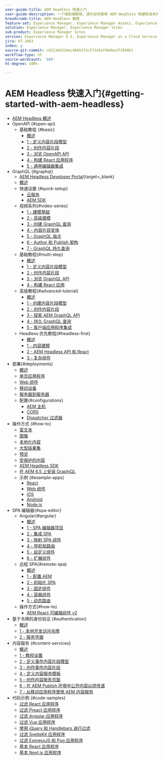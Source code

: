 ```yaml
---
user-guide-title: AEM Headless 快速入门
user-guide-description: 一个端到端教程，演示如何使用 AEM Headless 构建和发布内容。
breadcrumb-title: AEM Headless 教程
feature-set: Experience Manager, Experience Manager Assets, Experience Manager Sites
solution: Experience Manager, Experience Manager Sites
sub-product: Experience Manager Sites
version: Experience Manager 6.5, Experience Manager as a Cloud Service
jira: KT-2963
index: y
source-git-commit: c6213dd318ec4865375c57143af40dbe3f3990b1
workflow-type: ht
source-wordcount: '343'
ht-degree: 100%

---
```



# AEM Headless 快速入门{#getting-started-with-aem-headless}

+ [AEM Headless 概述](./overview.md)
+ OpenAPI {#open-api}
   + 基础教程 {#basic}
      + [概述](./open-api/basic/overview.md)
      + [1 - 定义内容片段模型](./open-api/basic/1-content-fragment-models.md)
      + [2 - 创作内容片段](./open-api/basic/2-author-content-fragments.md)
      + [3 - 浏览 OpenAPI API](./open-api/basic/3-explore-openapis.md)
      + [4 - 构建 React 应用程序](./open-api/basic/4-react-app.md)
      + [5 - 通用编辑器集成](./open-api/basic/5-universal-editor.md)
+ GraphQL {#graphql}
   + [AEM Headless Developer Portal](https://experienceleague.adobe.com/landing/experience-manager/headless/developer.html?lang=zh-Hans){target=_blank}
   + [概述](./graphql/overview.md)
   + 快速设置 {#quick-setup}
      + [云服务](./graphql/quick-setup/cloud-service.md)
      + [AEM SDK](./graphql/quick-setup/local-sdk.md)
   + 视频系列{#video-series}
      + [1 - 建模基础](./graphql/video-series/modeling-basics.md)
      + [2 - 高级建模](./graphql/video-series/advanced-modeling.md)
      + [3 - 创建 GraphQL 查询](./graphql/video-series/creating-graphql-queries.md)
      + [4 - 内容片段变体](./graphql/video-series/content-fragment-variations.md)
      + [5 - GraphQL 端点](./graphql/video-series/graphql-endpoints.md)
      + [6 - Author 和 Publish 架构](./graphql/video-series/author-publish-architecture.md)
      + [7 - GraphQL 持久查询](./graphql/video-series/graphql-persisted-queries.md)
   + 基础教程{#multi-step}
      + [概述](./graphql/multi-step/overview.md)
      + [1 - 定义内容片段模型](./graphql/multi-step/content-fragment-models.md)
      + [2 - 创作内容片段](./graphql/multi-step/author-content-fragments.md)
      + [3 - 浏览 GraphQL API](./graphql/multi-step/explore-graphql-api.md)
      + [4 - 构建 React 应用](./graphql/multi-step/graphql-and-react-app.md)
   + 高级教程{#advanced-tutorial}
      + [概述](/help/headless-tutorial/graphql/advanced-graphql/overview.md)
      + [1 - 创建内容片段模型](/help/headless-tutorial/graphql/advanced-graphql/create-content-fragment-models.md)
      + [2 - 创作内容片段](/help/headless-tutorial/graphql/advanced-graphql/author-content-fragments.md)
      + [3 - 探索 AEM GraphQL API](/help/headless-tutorial/graphql/advanced-graphql/explore-graphql-api.md)
      + [4 - 持久 GraphQL 查询](/help/headless-tutorial/graphql/advanced-graphql/graphql-persisted-queries.md)
      + [5 - 客户端应用程序集成](/help/headless-tutorial/graphql/advanced-graphql/client-application-integration.md)
   + Headless 优先教程{#headless-first}
      + [概述](./graphql/headless-first-tutorial/overview.md)
      + [1 - 内容建模](./graphql/headless-first-tutorial/1-content-modeling.md)
      + [2 - AEM Headless API 和 React](./graphql/headless-first-tutorial/2-aem-headless-apis-and-react.md)
      + [3 - 复杂组件](./graphql/headless-first-tutorial/3-complex-components.md)
+ 部署{#deployments}
   + [概述](./graphql/deployment/overview.md)
   + [单页应用程序](./graphql/deployment/spa.md)
   + [Web 组件](./graphql/deployment/web-component.md)
   + [移动设备](./graphql/deployment/mobile.md)
   + [服务器到服务器](./graphql/deployment/server-to-server.md)
   + 配置{#configurations}
      + [AEM 主机](./graphql/deployment/configurations/aem-hosts.md)
      + [CORS](./graphql/deployment/configurations/cors.md)
      + [Dispatcher 过滤器](./graphql/deployment/configurations/dispatcher-filters.md)
+ 操作方式 {#how-to}
   + [富文本](./graphql/how-to/rich-text.md)
   + [图像](./graphql/how-to/images.md)
   + [本地化内容](./graphql/how-to/localized-content.md)
   + [大型结果集](./graphql/how-to/large-result-sets.md)
   + [预览](./graphql/how-to/preview.md)
   + [受保护的内容](./graphql/how-to/protected-content.md)
   + [AEM Headless SDK](./graphql/how-to/aem-headless-sdk.md)
   + [在 AEM 6.5 上安装 GraphiQL](./graphql/how-to/install-graphiql-aem-6-5.md)
   + 示例 {#example-apps}
      + [React](./graphql/example-apps/react-app.md)
      + [Web 组件](./graphql/example-apps/web-component.md)
      + [iOS](./graphql/example-apps/ios-swiftui-app.md)
      + [Android](./graphql/example-apps/android-app.md)
      + [Node.js](./graphql/example-apps/server-to-server-app.md)
+ SPA 编辑器{#spa-editor}
   + Angular{#angular}
      + [概述](./spa-editor/angular/overview.md)
      + [1 - SPA 编辑器项目](./spa-editor/angular/create-project.md)
      + [2 - 集成 SPA](./spa-editor/angular/integrate-spa.md)
      + [3 - 映射 SPA 组件](./spa-editor/angular/map-components.md)
      + [4 - 导航和路由](./spa-editor/angular/navigation-routing.md)
      + [5 - 自定义组件](./spa-editor/angular/custom-component.md)
      + [6 - 扩展组件](./spa-editor/angular/extend-component.md)
   + 远程 SPA{#remote-spa}
      + [概述](./spa-editor/remote-spa/overview.md)
      + [1 - 配置 AEM](./spa-editor/remote-spa/aem-configure.md)
      + [2 - 初始化 SPA](./spa-editor/remote-spa/spa-bootstrap.md)
      + [3 - 固定组件](./spa-editor/remote-spa/spa-fixed-component.md)
      + [4 - 容器组件](./spa-editor/remote-spa/spa-container-component.md)
      + [5 - 动态路由](./spa-editor/remote-spa/spa-dynamic-routes.md)
   + 操作方式{#how-to}
      + [AEM React 可编辑组件 v2](./spa-editor/how-to/react-core-components-v2.md)
+ 基于令牌的身份验证 {#authentication}
   + [概述](./authentication/overview.md)
   + [1 - 本地开发访问令牌](./authentication/local-development-access-token.md)
   + [2 - 服务凭据](./authentication/service-credentials.md)
+ 内容服务 {#content-services}
   + [概述](./content-services/overview.md)
   + [1 - 教程设置](./content-services/chapter-1.md)
   + [2 - 定义事件内容片段模型](./content-services/chapter-2.md)
   + [3 - 创作事件内容片段](./content-services/chapter-3.md)
   + [4 - 定义内容服务模板](./content-services/chapter-4.md)
   + [5 - 创作内容服务页面](./content-services/chapter-5.md)
   + [6 - 在 AEM Publish 环境中公开内容以供传递](./content-services/chapter-6.md)
   + [7 - 从移动应用程序使用 AEM 内容服务](./content-services/chapter-7.md)
+ 代码示例 {#code-samples}
   + [过滤 React 应用程序](./graphql/code-samples/filtering-react-app.md)
   + [过滤 Preact 应用程序](./graphql/code-samples/filtering-preact-app.md)
   + [过滤 Angular 应用程序](./graphql/code-samples/filtering-angular-app.md)
   + [过滤 Vue 应用程序](./graphql/code-samples/filtering-vue-app.md)
   + [使用 jQuery 和 Handlebars 进行过滤](./graphql/code-samples/filtering-jquery-handlebars.md)
   + [过滤 SvelteKit 应用程序](./graphql/code-samples/filtering-sveltekit-app.md)
   + [过滤 ExpressJS 和 Pug 应用程序](./graphql/code-samples/filtering-express-pug-app.md)
   + [基本 React 应用程序](./graphql/code-samples/basic-react-app.md)
   + [基本 Next.js 应用程序](./graphql/code-samples/basic-nextjs-app.md)

